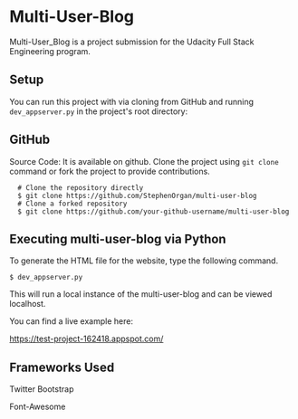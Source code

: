 # Multi-User-Blog

Multi-User_Blog is a project submission for the Udacity Full Stack Engineering program.

## Setup

You can run this project with via cloning from GitHub and running `dev_appserver.py` in the project's root directory:

## GitHub
Source Code: It is available on github. Clone the project using `git clone` command or fork the project to provide contributions.
 
 ``` 
   # Clone the repository directly 
   $ git clone https://github.com/StephenOrgan/multi-user-blog 
   # Clone a forked repository
   $ git clone https://github.com/your-github-username/multi-user-blog

   ```

## Executing multi-user-blog via Python

To generate the HTML file for the website, type the following command.

` $ dev_appserver.py `

This will run a local instance of the multi-user-blog and can be viewed localhost. 


You can find a live example here:

https://test-project-162418.appspot.com/

## Frameworks Used
Twitter Bootstrap

Font-Awesome
